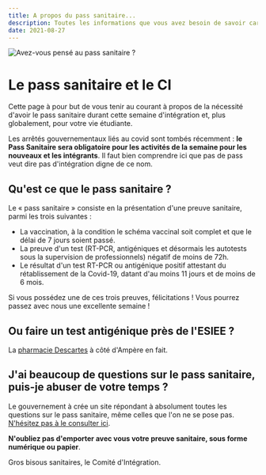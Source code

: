 ```yaml
---
title: A propos du pass sanitaire...
description: Toutes les informations que vous avez besoin de savoir car l'on ne peut pas y couper non plus
date: 2021-08-27
---
```


![Avez-vous pensé au pass sanitaire ?](/img/pass-party.jpg)

# Le pass sanitaire et le CI

Cette page à pour but de vous tenir au courant à propos de la nécessité d'avoir le pass sanitaire durant cette semaine
d'intégration et, plus globalement, pour votre vie étudiante.

Les arrêtés gouvernementaux liés au covid sont tombés récemment : **le Pass Sanitaire sera obligatoire pour les 
activités de la semaine pour les nouveaux et les intégrants**. Il faut bien comprendre ici que pas de pass veut dire pas d'intégration digne de ce nom.

## Qu'est ce que le pass sanitaire ?

Le « pass sanitaire » consiste en la présentation d'une preuve sanitaire, parmi les trois suivantes :

- La vaccination, à la condition le schéma vaccinal soit complet et que le délai de 7 jours soient passé.
- La preuve d'un test (RT-PCR, antigéniques et désormais les autotests sous la supervision de professionnels) négatif de moins de 72h.
- Le résultat d'un test RT-PCR ou antigénique positif attestant du rétablissement de la Covid-19, datant d'au moins 11 jours et de moins de 6 mois.

Si vous possédez une de ces trois preuves, félicitations ! Vous pourrez passez avec nous une excellente semaine !

## Ou faire un test antigénique près de l'ESIEE ?

La [pharmacie Descartes](https://www.openstreetmap.org/node/2792744296#map=17/48.84321/2.58607) à côté d'Ampère en fait. 

## J'ai beaucoup de questions sur le pass sanitaire, puis-je abuser de votre temps ?

Le gouvernement à crée un site répondant à absolument toutes les questions sur le pass sanitaire, même celles que l'on
ne se pose pas. [N'hésitez pas à le consulter ici](https://www.gouvernement.fr/info-coronavirus/pass-sanitaire).

**N'oubliez pas d'emporter avec vous votre preuve sanitaire, sous forme numérique ou papier**.

Gros bisous sanitaires, le Comité d'Intégration.